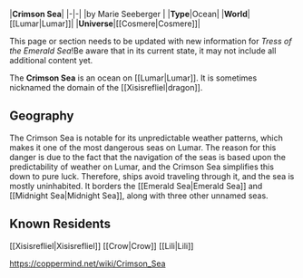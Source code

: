 |**Crimson Sea**|
|-|-|
|by  Marie Seeberger |
|**Type**|Ocean|
|**World**|[[Lumar\|Lumar]]|
|**Universe**|[[Cosmere\|Cosmere]]|

This page or section needs to be updated with new information for *Tress of the Emerald Sea*!Be aware that in its current state, it may not include all additional content yet.

The **Crimson Sea** is an ocean on [[Lumar\|Lumar]]. It is sometimes nicknamed the domain of the [[Xisisrefliel\|dragon]].

## Geography
The Crimson Sea is notable for its unpredictable weather patterns, which makes it one of the most dangerous seas on Lumar. The reason for this danger is due to the fact that the navigation of the seas is based upon the predictability of weather on Lumar, and the Crimson Sea simplifies this down to pure luck. Therefore, ships avoid traveling through it, and the sea is mostly uninhabited.
It borders the [[Emerald Sea\|Emerald Sea]] and [[Midnight Sea\|Midnight Sea]], along with three other unnamed seas.

## Known Residents
[[Xisisrefliel\|Xisisrefliel]]
[[Crow\|Crow]]
[[Lili\|Lili]]


https://coppermind.net/wiki/Crimson_Sea